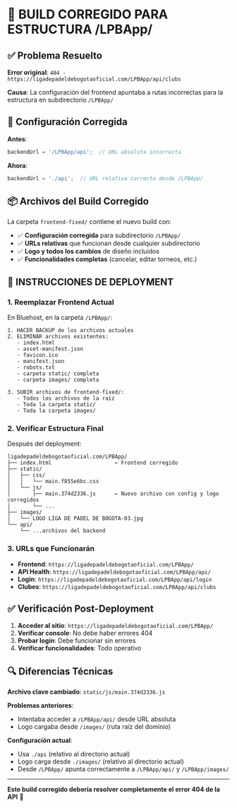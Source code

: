 # 🔧 BUILD CORREGIDO PARA ESTRUCTURA /LPBApp/

## ✅ Problema Resuelto

**Error original**: `404 - https://ligadepadeldebogotaoficial.com/LPBApp/api/clubs`

**Causa**: La configuración del frontend apuntaba a rutas incorrectas para la estructura en subdirectorio `/LPBApp/`

## 🎯 Configuración Corregida

**Antes**:
```javascript
backendUrl = '/LPBApp/api';  // URL absoluta incorrecta
```

**Ahora**:
```javascript
backendUrl = './api';  // URL relativa correcta desde /LPBApp/
```

## 📦 Archivos del Build Corregido

La carpeta `frontend-fixed/` contiene el nuevo build con:

- ✅ **Configuración corregida** para subdirectorio `/LPBApp/`
- ✅ **URLs relativas** que funcionan desde cualquier subdirectorio
- ✅ **Logo y todos los cambios** de diseño incluidos
- ✅ **Funcionalidades completas** (cancelar, editar torneos, etc.)

## 🚀 INSTRUCCIONES DE DEPLOYMENT

### 1. **Reemplazar Frontend Actual**

En Bluehost, en la carpeta `/LPBApp/`:

```
1. HACER BACKUP de los archivos actuales
2. ELIMINAR archivos existentes:
   - index.html
   - asset-manifest.json
   - favicon.ico
   - manifest.json
   - robots.txt
   - carpeta static/ completa
   - carpeta images/ completa

3. SUBIR archivos de frontend-fixed/:
   - Todos los archivos de la raíz
   - Toda la carpeta static/
   - Toda la carpeta images/
```

### 2. **Verificar Estructura Final**

Después del deployment:

```
ligadepadeldebogotaoficial.com/LPBApp/
├── index.html                    ← Frontend corregido
├── static/
│   ├── css/
│   │   └── main.f855e6bc.css
│   └── js/
│       ├── main.374d2336.js      ← Nuevo archivo con config y logo corregidos
│       └── ...
├── images/
│   └── LOGO LIGA DE PADEL DE BOGOTA-03.jpg
└── api/
    └── ...archivos del backend
```

### 3. **URLs que Funcionarán**

- **Frontend**: `https://ligadepadeldebogotaoficial.com/LPBApp/`
- **API Health**: `https://ligadepadeldebogotaoficial.com/LPBApp/api/`
- **Login**: `https://ligadepadeldebogotaoficial.com/LPBApp/api/login`
- **Clubes**: `https://ligadepadeldebogotaoficial.com/LPBApp/api/clubs`

## ✅ Verificación Post-Deployment

1. **Acceder al sitio**: `https://ligadepadeldebogotaoficial.com/LPBApp/`
2. **Verificar console**: No debe haber errores 404
3. **Probar login**: Debe funcionar sin errores
4. **Verificar funcionalidades**: Todo operativo

## 🔍 Diferencias Técnicas

**Archivo clave cambiado**: `static/js/main.374d2336.js`

**Problemas anteriores**:
- Intentaba acceder a `/LPBApp/api/` desde URL absoluta
- Logo cargaba desde `/images/` (ruta raíz del dominio)

**Configuración actual**:
- Usa `./api` (relativo al directorio actual)
- Logo carga desde `./images/` (relativo al directorio actual)
- Desde `/LPBApp/` apunta correctamente a `/LPBApp/api/` y `/LPBApp/images/`

---

**Este build corregido debería resolver completamente el error 404 de la API** 🎯